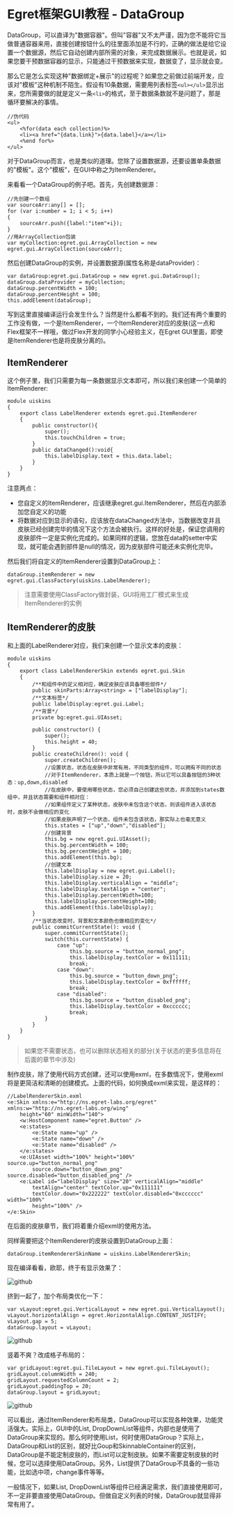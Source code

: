 Egret框架GUI教程 - DataGroup
===============

DataGroup，可以直译为"数据容器"。但叫"容器"又不太严谨，因为您不能将它当做普通容器来用，直接创建按钮什么的往里面添加是不行的，正确的做法是给它设置一个数据源，然后它自动创建内部所需的对象，来完成数据展示。也就是说，如果您要干预数据容器的显示，只能通过干预数据来实现，数据变了，显示就会变。

那么它是怎么实现这种"数据绑定+展示"的过程呢？如果您之前做过前端开发，应该对"模板"这种机制不陌生。假设有10条数据，需要用列表标签```<ul></ul>```显示出来，您所需要做的就是定义一条```<li>```的格式，至于数据条数就不是问题了，那是循环要解决的事情。

```
//伪代码
<ul>
	<%for(data each collection)%>
	<li><a href="{data.link}">{data.label}</a></li>
	<%end for%>
</ul>
```

对于DataGroup而言，也是类似的道理。您除了设置数据源，还要设置单条数据的"模板"。这个"模板"，在GUI中称之为ItemRenderer。

来看看一个DataGroup的例子吧。首先，先创建数据源：

```
//先创建一个数组
var sourceArr:any[] = [];
for (var i:number = 1; i < 5; i++)
{
    sourceArr.push({label:"item"+i});
}
//用ArrayCollection包装
var myCollection:egret.gui.ArrayCollection = new egret.gui.ArrayCollection(sourceArr);
```

然后创建DataGroup的实例，并设置数据源(属性名称是dataProvider)：

```
var dataGroup:egret.gui.DataGroup = new egret.gui.DataGroup();
dataGroup.dataProvider = myCollection;
dataGroup.percentWidth = 100;
dataGroup.percentHeight = 100;
this.addElement(dataGroup);
```

写到这里直接编译运行会发生什么？当然是什么都看不到的。我们还有两个重要的工作没有做，一个是ItemRenderer，一个ItemRenderer对应的皮肤(这一点和Flex框架不一样哦，做过Flex开发的同学小心经验主义，在Egret GUI里面，即使是ItemRenderer也是将皮肤分离的)。

ItemRenderer
-------------------------------

这个例子里，我们只需要为每一条数据显示文本即可，所以我们来创建一个简单的ItemRenderer:

```
module uiskins
{
    export class LabelRenderer extends egret.gui.ItemRenderer
    {
        public constructor(){
            super();
            this.touchChildren = true;
        }
        public dataChanged():void{
            this.labelDisplay.text = this.data.label;
        }
    }
}
```

注意两点：

* 您自定义的ItemRenderer，应该继承egret.gui.ItemRenderer，然后在内部添加您自定义的功能
* 将数据对应到显示的语句，应该放在dataChanged方法中，当数据改变并且皮肤已经创建完毕的情况下这个方法会被执行。这样的好处是，保证您调用的皮肤部件一定是实例化完成的。如果同样的逻辑，您放在data的setter中实现，就可能会遇到部件是null的情况，因为皮肤部件可能还未实例化完毕。

然后我们将自定义的ItemRenderer设置到DataGroup上：

```
dataGroup.itemRenderer = new egret.gui.ClassFactory(uiskins.LabelRenderer);
```
> 注意需要使用ClassFactory做封装，GUI将用工厂模式来生成ItemRenderer的实例

ItemRenderer的皮肤
--------------------------

和上面的LabelRenderer对应，我们来创建一个显示文本的皮肤：

```
module uiskins
{
    export class LabelRendererSkin extends egret.gui.Skin
    {
        /**和组件中的定义相对应，确定皮肤应该具备哪些部件*/
        public skinParts:Array<string> = ["labelDisplay"];
        /**文本标签*/
        public labelDisplay:egret.gui.Label;
        /**背景*/
        private bg:egret.gui.UIAsset;

        public constructor() {
            super();
            this.height = 40;
        }
        public createChildren(): void {
            super.createChildren();
            //设置状态，状态在皮肤中非常有用，不同类型的组件，可以拥有不同的状态
            //对于ItemRenderer，本质上就是一个按钮，所以它可以具备按钮的3种状态：up,down,disabled
            //在皮肤中，要使用哪些状态，您必须自己创建这些状态，并添加到states数组中，并且状态需要和组件相对应：
            //如果组件定义了某种状态，皮肤中未包含这个状态，则该组件进入该状态时，皮肤不会做相应的变化
            //如果皮肤声明了一个状态，组件未包含该状态，那实际上也毫无意义
            this.states = ["up","down","disabled"];
            //创建背景
            this.bg = new egret.gui.UIAsset();
            this.bg.percentWidth = 100;
            this.bg.percentHeight = 100;
            this.addElement(this.bg);
            //创建文本
            this.labelDisplay = new egret.gui.Label();
            this.labelDisplay.size = 20;
            this.labelDisplay.verticalAlign = "middle";
            this.labelDisplay.textAlign = "center";
            this.labelDisplay.percentWidth=100;
            this.labelDisplay.percentHeight=100;
            this.addElement(this.labelDisplay);
        }
        /**当状态改变时，背景和文本颜色也做相应的变化*/
        public commitCurrentState(): void {
            super.commitCurrentState();
            switch(this.currentState) {
                case "up":
                    this.bg.source = "button_normal_png";
                    this.labelDisplay.textColor = 0x111111;
                    break;
                case "down":
                    this.bg.source = "button_down_png";
                    this.labelDisplay.textColor = 0xffffff;
                    break;
                case "disabled":
                    this.bg.source = "button_disabled_png";
                    this.labelDisplay.textColor = 0xcccccc;
                    break;
            }
        }
    }
}
```
> 如果您不需要状态，也可以删除状态相关的部分(关于状态的更多信息将在后面的章节中涉及)

制作皮肤，除了使用代码方式创建，还可以使用exml，在多数情况下，使用exml将是更简洁和清晰的创建模式。上面的代码，如何换成exml来实现，是这样的：

```
//LabelRendererSkin.exml
<e:Skin xmlns:e="http://ns.egret-labs.org/egret" xmlns:w="http://ns.egret-labs.org/wing"
    height="60" minWidth="140">
    <w:HostComponent name="egret.Button" />
    <e:states>
        <e:State name="up" />
        <e:State name="down" />
        <e:State name="disabled" />
    </e:states>
    <e:UIAsset width="100%" height="100%" source.up="button_normal_png"
        source.down="button_down_png" source.disabled="button_disabled_png" />
    <e:Label id="labelDisplay" size="20" verticalAlign="middle"
        textAlign="center" textColor.up="0x111111"
        textColor.down="0x222222" textColor.disabled="0xcccccc" width="100%"
        height="100%" />
</e:Skin>
```

在后面的皮肤章节，我们将着重介绍exml的使用方法。

同样需要把这个ItemRenderer的皮肤设置到DataGroup上面：

```
dataGroup.itemRendererSkinName = uiskins.LabelRendererSkin;
```

现在编译看看，欧耶，终于有显示效果了：

![github](https://raw.githubusercontent.com/NeoGuo/html5-documents/master/egret-gui/images/datagroup1.png "Egret")

挤到一起了，加个布局类优化一下：

```
var vLayout:egret.gui.VerticalLayout = new egret.gui.VerticalLayout();
vLayout.horizontalAlign = egret.HorizontalAlign.CONTENT_JUSTIFY;
vLayout.gap = 5;
dataGroup.layout = vLayout;
```

![github](https://raw.githubusercontent.com/NeoGuo/html5-documents/master/egret-gui/images/datagroup2.png "Egret")

竖着不爽？改成格子布局的：

```
var gridLayout:egret.gui.TileLayout = new egret.gui.TileLayout();
gridLayout.columnWidth = 240;
gridLayout.requestedColumnCount = 2;
gridLayout.paddingTop = 20;
dataGroup.layout = gridLayout;
```

![github](https://raw.githubusercontent.com/NeoGuo/html5-documents/master/egret-gui/images/datagroup3.png "Egret")

可以看出，通过ItemRenderer和布局类，DataGroup可以实现各种效果，功能灵活强大。实际上，GUI中的List, DropDownList等组件，内部也是使用了DataGroup来实现的。那么何时使用List，何时使用DataGroup？实际上，DataGroup和List的区别，就好比Goup和SkinnableContainer的区别，DataGroup是不能定制皮肤的，而List可以定制皮肤。如果不需要定制皮肤的时候，您可以选择使用DataGroup。另外，List提供了DataGroup不具备的一些功能，比如选中项，change事件等等。

一般情况下，如果List, DropDownList等组件已经满足需求，我们直接使用即可，不一定非要直接使用DataGroup。但做自定义列表的时候，DataGroup就显得非常有用了。